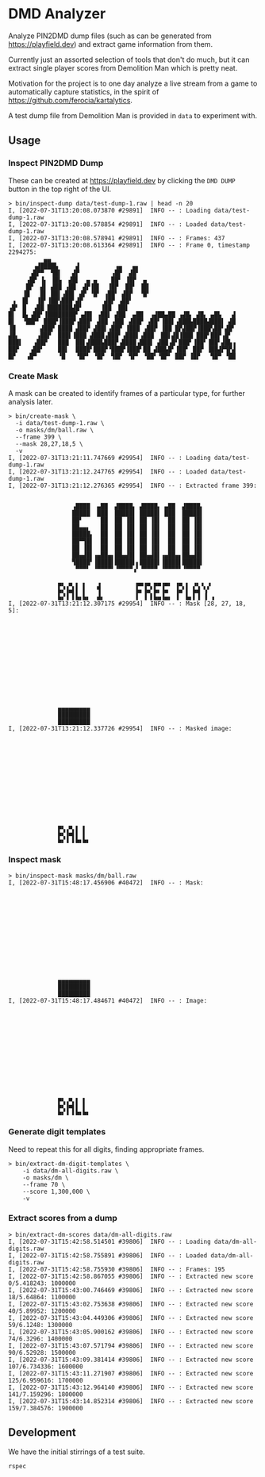 DMD Analyzer
============

Analyze PIN2DMD dump files (such as can be generated from
https://playfield.dev) and extract game information from them.

Currently just an assorted selection of tools that don't do much, but it can
extract single player scores from Demolition Man which is pretty neat.

Motivation for the project is to one day analyze a live stream from a game to
automatically capture statistics, in the spirit of
https://github.com/ferocia/kartalytics.

A test dump file from Demolition Man is provided in `data` to experiment with.

Usage
-----

### Inspect PIN2DMD Dump

These can be created at https://playfield.dev by clicking the `DMD DUMP` button
in the top right of the UI.

    > bin/inspect-dump data/test-dump-1.raw | head -n 20
    I, [2022-07-31T13:20:08.073870 #29891]  INFO -- : Loading data/test-dump-1.raw
    I, [2022-07-31T13:20:08.578854 #29891]  INFO -- : Loaded data/test-dump-1.raw
    I, [2022-07-31T13:20:08.578941 #29891]  INFO -- : Frames: 437
    I, [2022-07-31T13:20:08.613364 #29891]  INFO -- : Frame 0, timestamp 2294275:
              ▄▄
           ▗▟████▙     ▟          ▗▄   ▄▖
          ▗█▛▀  ▜█▌   ▟▛         ▗█▛  ▟█▘
         ▗█▛ ▐▖ ▐█▙  ▟█▌  ▄ ▄    ██▘ ▐█▛  ▄
         █▛  ▟▌ ▟██ ▗██  ▟▛▐█▌  ▐█▛  ██▘ ▐█▌
        ▐█   █▌ ██▌▗██▌ ▟▛ ▝█▘ ▗██▘ ▟█▛  ▝█▘
     ▗  █▌  ▐█▘▐██▚███▘▟▛      ▟█▛ ▗██▘
    ▗█▘ █  ▗██ ███████▟█▘     ▐██  ██▌
    █▌  █▖▗██▘▐████████▘▗▟█▌ ▗██▌ ▟██  ▄██  ▗▟██▄██ ▗▟█▖ ▟█▖ ▄█▙   ▟
    █▌  ▝██▛▘ ███▛▐███▛▗███▘ ▟██ ▗██▌ ▟██▛ ▗██▘▐██▌▗███▙████▟███▌ ▟█
    ▐█       ▟██▛ ████ ▟██▛ ▟██▌▗██▛ ▐███ ▗██▛ ▐██ █▛▟██▛▐███▚██▘▟█▘
    ▟█▖     ▗██▛  ███▌▐███ ▟███▗███▘▗███▌▗███  ██▌▟█▐███ ███▘██▛▗█▘
    ███▌   ▗██▛   ███  ██▌▟███▙███▛▗████▗███▌ ▟██▗█▘███▘▐██▘▐██▘▟█▙▗
    ██▛   ▗██▘    ██▌  ████▘███▛▝███▛▐███▘██ ▟██▙█▘▐██▘ ██▛ ▐██▟▛▜▛▟
    █▛   ▗█▀      ▝█   ▝█▛▘ ▝█▛  ▜█▛  ▜▛▘ ▝██▘▝█▛▘ ██▛ ▐█▛   ▜█▀ ▝██


### Create Mask

A mask can be created to identify frames of a particular type, for further
analysis later.

    > bin/create-mask \
      -i data/test-dump-1.raw \
      -o masks/dm/ball.raw \
      --frame 399 \
      --mask 28,27,18,5 \
      -v
    I, [2022-07-31T13:21:11.747669 #29954]  INFO -- : Loading data/test-dump-1.raw
    I, [2022-07-31T13:21:12.247765 #29954]  INFO -- : Loaded data/test-dump-1.raw
    I, [2022-07-31T13:21:12.276365 #29954]  INFO -- : Extracted frame 399:


                      ▗████  ▄██  ▟████▖ ▟████▖ ▄██  ▟████▖
                      █████  ███  █████▌ █████▌ ███  █████▌
                      ██▘     ██  ██ ▐█▌ ██ ▐█▌  ██  ██ ▐█▌
                      ██▄▄▖   ██  ██ ▐█▌ ██ ▐█▌  ██  ██ ▐█▌
                      █████▖  ██  ██ ▐█▌ ██ ▐█▌  ██  ██ ▐█▌
                      ██▀▜█▌  ██  ██ ▐█▌ ██ ▐█▌  ██  ██ ▐█▌
                      ██ ▐█▌  ██  ██ ▐█▌ ██ ▐█▌  ██  ██ ▐█▌
                      ██▄▟█▌▗▄██▄▖██▄▟█▌ ██▄▟█▌▗▄██▄▖██▄▟█▌
                      ▜████▘▐████▌█████▌▖█████▌▐████▌█████▌
                       ▀▀▀▘ ▝▀▀▀▀▘▝▀▀▀▀▗▘▝▀▀▀▀ ▝▀▀▀▀▘▝▀▀▀▀

                  ▄▖ ▄ ▖ ▖   ▗          ▄▄▗▄ ▄▄▗▄▖ ▗▄ ▖ ▗▖▗ ▗
                  ▙▞▐▄▌▌ ▌   ▜          ▙▖▐▄▘▙▖▐▄  ▐▄▘▌ ▙▟ ▚▘
                  ▙▞▐ ▌▙▖▙▖  ▟▖         ▌ ▐ ▌▙▄▐▄▖ ▐  ▙▖▌▐ ▐ ▗
    I, [2022-07-31T13:21:12.307175 #29954]  INFO -- : Mask [28, 27, 18, 5]:













                  ▄▄▄▄▄▄▄▄▄
                  █████████
                  █████████
    I, [2022-07-31T13:21:12.337726 #29954]  INFO -- : Masked image:













                  ▄▖ ▄ ▖ ▖
                  ▙▞▐▄▌▌ ▌
                  ▙▞▐ ▌▙▖▙▖


### Inspect mask

    > bin/inspect-mask masks/dm/ball.raw
    I, [2022-07-31T15:48:17.456906 #40472]  INFO -- : Mask:
                                                                    
                                                                    
                                                                    
                                                                    
                                                                    
                                                                    
                                                                    
                                                                    
                                                                    
                                                                    
                                                                    
                                                                    
                                                                    
                  ▄▄▄▄▄▄▄▄▄                                         
                  █████████                                         
                  █████████                                         
    I, [2022-07-31T15:48:17.484671 #40472]  INFO -- : Image:
                                                                    
                                                                    
                                                                    
                                                                    
                                                                    
                                                                    
                                                                    
                                                                    
                                                                    
                                                                    
                                                                    
                                                                    
                                                                    
                  ▄▖ ▄ ▖ ▖                                          
                  ▙▞▐▄▌▌ ▌                                          
                  ▙▞▐ ▌▙▖▙▖                                         

### Generate digit templates

Need to repeat this for all digits, finding appropriate frames.

    > bin/extract-dm-digit-templates \
        -i data/dm-all-digits.raw \
        -o masks/dm \
        --frame 70 \
        --score 1,300,000 \
        -v

### Extract scores from a dump

    > bin/extract-dm-scores data/dm-all-digits.raw
    I, [2022-07-31T15:42:58.514501 #39806]  INFO -- : Loading data/dm-all-digits.raw
    I, [2022-07-31T15:42:58.755891 #39806]  INFO -- : Loaded data/dm-all-digits.raw
    I, [2022-07-31T15:42:58.755930 #39806]  INFO -- : Frames: 195
    I, [2022-07-31T15:42:58.867055 #39806]  INFO -- : Extracted new score 0/5.418243: 1000000
    I, [2022-07-31T15:43:00.746469 #39806]  INFO -- : Extracted new score 18/5.64864: 1100000
    I, [2022-07-31T15:43:02.753638 #39806]  INFO -- : Extracted new score 40/5.89952: 1200000
    I, [2022-07-31T15:43:04.449306 #39806]  INFO -- : Extracted new score 59/6.1248: 1300000
    I, [2022-07-31T15:43:05.900162 #39806]  INFO -- : Extracted new score 74/6.3296: 1400000
    I, [2022-07-31T15:43:07.571794 #39806]  INFO -- : Extracted new score 90/6.52928: 1500000
    I, [2022-07-31T15:43:09.381414 #39806]  INFO -- : Extracted new score 107/6.734336: 1600000
    I, [2022-07-31T15:43:11.271907 #39806]  INFO -- : Extracted new score 125/6.959616: 1700000
    I, [2022-07-31T15:43:12.964140 #39806]  INFO -- : Extracted new score 141/7.159296: 1800000
    I, [2022-07-31T15:43:14.852314 #39806]  INFO -- : Extracted new score 159/7.384576: 1900000

Development
-----------

We have the initial stirrings of a test suite.

    rspec

